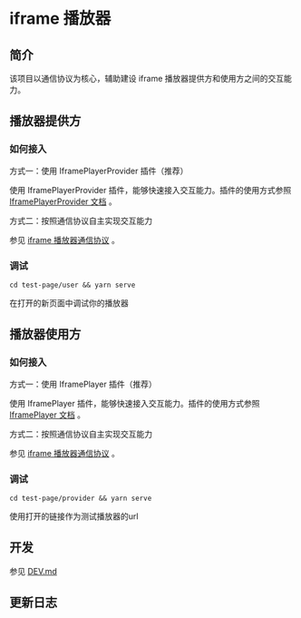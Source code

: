 # iframe 播放器

## 简介

该项目以通信协议为核心，辅助建设 iframe 播放器提供方和使用方之间的交互能力。

## 播放器提供方

### 如何接入

方式一：使用 IframePlayerProvider 插件（推荐）

使用 IframePlayerProvider 插件，能够快速接入交互能力。插件的使用方式参照 [IframePlayerProvider 文档](./packages/provider/README.md) 。

方式二：按照通信协议自主实现交互能力

参见 [iframe 播放器通信协议](./docs/protocol.md) 。

### 调试

`cd test-page/user && yarn serve`

在打开的新页面中调试你的播放器

## 播放器使用方

### 如何接入

方式一：使用 IframePlayer 插件（推荐）

使用 IframePlayer 插件，能够快速接入交互能力。插件的使用方式参照 [IframePlayer 文档](./packages/user/README.md) 。

方式二：按照通信协议自主实现交互能力

参见 [iframe 播放器通信协议](./docs/protocol.md) 。

### 调试

`cd test-page/provider && yarn serve`

使用打开的链接作为测试播放器的url

## 开发

参见 [DEV.md](./DEV.md)

## 更新日志
